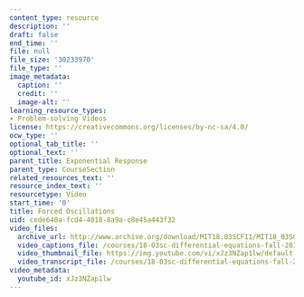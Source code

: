 ```yaml
---
content_type: resource
description: ''
draft: false
end_time: ''
file: null
file_size: '30233970'
file_type: ''
image_metadata:
  caption: ''
  credit: ''
  image-alt: ''
learning_resource_types:
- Problem-solving Videos
license: https://creativecommons.org/licenses/by-nc-sa/4.0/
ocw_type: ''
optional_tab_title: ''
optional_text: ''
parent_title: Exponential Response
parent_type: CourseSection
related_resources_text: ''
resource_index_text: ''
resourcetype: Video
start_time: '0'
title: Forced Oscillations
uid: cede640a-fcd4-4018-8a9a-c8e45a443f32
video_files:
  archive_url: http://www.archive.org/download/MIT18.03SCF11/MIT18_03SC_110720_D5_300k.mp4
  video_captions_file: /courses/18-03sc-differential-equations-fall-2011/1c6da76c78bf5df79bedf6711eb2d09d_xJz3NZap1lw.vtt
  video_thumbnail_file: https://img.youtube.com/vi/xJz3NZap1lw/default.jpg
  video_transcript_file: /courses/18-03sc-differential-equations-fall-2011/3ea11118ad94b26dbed4dbffa6087697_xJz3NZap1lw.pdf
video_metadata:
  youtube_id: xJz3NZap1lw
---
```

